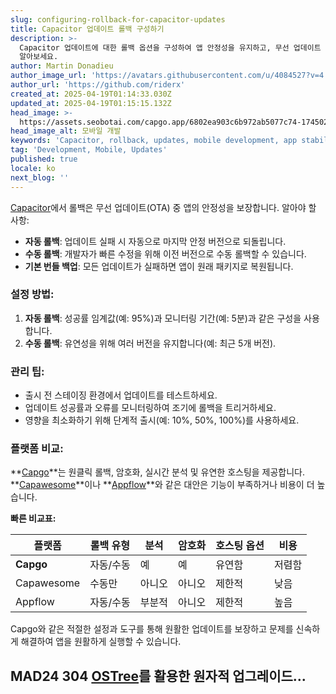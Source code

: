 ```yaml
---
slug: configuring-rollback-for-capacitor-updates
title: Capacitor 업데이트 롤백 구성하기
description: >-
  Capacitor 업데이트에 대한 롤백 옵션을 구성하여 앱 안정성을 유지하고, 무선 업데이트 중 원활한 사용자 경험을 보장하는 방법을
  알아보세요.
author: Martin Donadieu
author_image_url: 'https://avatars.githubusercontent.com/u/4084527?v=4'
author_url: 'https://github.com/riderx'
created_at: 2025-04-19T01:14:33.030Z
updated_at: 2025-04-19T01:15:15.132Z
head_image: >-
  https://assets.seobotai.com/capgo.app/6802ea903c6b972ab5077c74-1745025315132.jpg
head_image_alt: 모바일 개발
keywords: 'Capacitor, rollback, updates, mobile development, app stability'
tag: 'Development, Mobile, Updates'
published: true
locale: ko
next_blog: ''
---
```

[Capacitor](https://capacitorjs.com/)에서 롤백은 무선 업데이트(OTA) 중 앱의 안정성을 보장합니다. 알아야 할 사항:

-   **자동 롤백**: 업데이트 실패 시 자동으로 마지막 안정 버전으로 되돌립니다.
-   **수동 롤백**: 개발자가 빠른 수정을 위해 이전 버전으로 수동 롤백할 수 있습니다.
-   **기본 번들 백업**: 모든 업데이트가 실패하면 앱이 원래 패키지로 복원됩니다.

### 설정 방법:

1.  **자동 롤백**: 성공률 임계값(예: 95%)과 모니터링 기간(예: 5분)과 같은 구성을 사용합니다.
2.  **수동 롤백**: 유연성을 위해 여러 버전을 유지합니다(예: 최근 5개 버전).

### 관리 팁:

-   출시 전 스테이징 환경에서 업데이트를 테스트하세요.
-   업데이트 성공률과 오류를 모니터링하여 조기에 롤백을 트리거하세요.
-   영향을 최소화하기 위해 단계적 출시(예: 10%, 50%, 100%)를 사용하세요.

### 플랫폼 비교:

**[Capgo](https://capgo.app/)**는 원클릭 롤백, 암호화, 실시간 분석 및 유연한 호스팅을 제공합니다. **[Capawesome](https://cloud.capawesome.io/)**이나 **[Appflow](https://ionic.io/appflow/)**와 같은 대안은 기능이 부족하거나 비용이 더 높습니다.

**빠른 비교표:**

| 플랫폼 | 롤백 유형 | 분석 | 암호화 | 호스팅 옵션 | 비용 |
| --- | --- | --- | --- | --- | --- |
| **Capgo** | 자동/수동 | 예 | 예 | 유연함 | 저렴함 |
| Capawesome | 수동만 | 아니오 | 아니오 | 제한적 | 낮음 |
| Appflow | 자동/수동 | 부분적 | 아니오 | 제한적 | 높음 |

Capgo와 같은 적절한 설정과 도구를 통해 원활한 업데이트를 보장하고 문제를 신속하게 해결하여 앱을 원활하게 실행할 수 있습니다.

## MAD24 304 [OSTree](https://en.wikipedia.org/wiki/OSTree)를 활용한 원자적 업그레이드...
